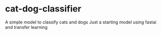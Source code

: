 # cat-dog-classifier
A simple model to classify cats and dogs
Just a starting model using fastai and transfer learning
